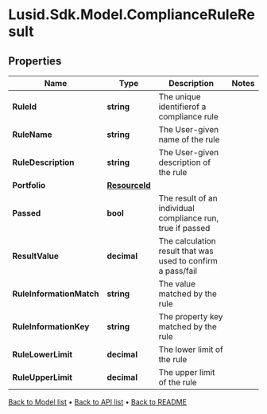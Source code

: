 # Lusid.Sdk.Model.ComplianceRuleResult

## Properties

Name | Type | Description | Notes
------------ | ------------- | ------------- | -------------
**RuleId** | **string** | The unique identifierof a compliance rule | 
**RuleName** | **string** | The User-given name of the rule | 
**RuleDescription** | **string** | The User-given description of the rule | 
**Portfolio** | [**ResourceId**](ResourceId.md) |  | 
**Passed** | **bool** | The result of an individual compliance run, true if passed | 
**ResultValue** | **decimal** | The calculation result that was used to confirm a pass/fail | 
**RuleInformationMatch** | **string** | The value matched by the rule | 
**RuleInformationKey** | **string** | The property key matched by the rule | 
**RuleLowerLimit** | **decimal** | The lower limit of the rule | 
**RuleUpperLimit** | **decimal** | The upper limit of the rule | 

[Back to Model list](../README.md#documentation-for-models) &#8226; [Back to API list](../README.md#documentation-for-api-endpoints) &#8226; [Back to README](../README.md)

